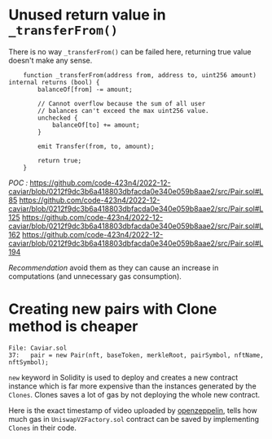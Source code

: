 # Unused return value in `_transferFrom()`
There is no way `_transferFrom()` can be failed here, returning true value doesn't make any sense. 
```
    function _transferFrom(address from, address to, uint256 amount) internal returns (bool) {
        balanceOf[from] -= amount;

        // Cannot overflow because the sum of all user
        // balances can't exceed the max uint256 value.
        unchecked {
            balanceOf[to] += amount;
        }

        emit Transfer(from, to, amount);

        return true;
    }
```
*POC :*
https://github.com/code-423n4/2022-12-caviar/blob/0212f9dc3b6a418803dbfacda0e340e059b8aae2/src/Pair.sol#L85
https://github.com/code-423n4/2022-12-caviar/blob/0212f9dc3b6a418803dbfacda0e340e059b8aae2/src/Pair.sol#L125
https://github.com/code-423n4/2022-12-caviar/blob/0212f9dc3b6a418803dbfacda0e340e059b8aae2/src/Pair.sol#L162
https://github.com/code-423n4/2022-12-caviar/blob/0212f9dc3b6a418803dbfacda0e340e059b8aae2/src/Pair.sol#L194

*Recommendation*
avoid them as they can cause an increase in computations (and unnecessary gas consumption).

# Creating new pairs with Clone method is cheaper
```        
File: Caviar.sol
37:   pair = new Pair(nft, baseToken, merkleRoot, pairSymbol, nftName, nftSymbol);
```
`new` keyword in Solidity is used to deploy and creates a new contract instance which is far more expensive than the instances generated by the `Clones`. Clones saves a lot of gas by not deploying the whole new contract.  

Here is the exact timestamp of video uploaded by [openzeppelin](https://www.youtube.com/watch?v=3Mw-pMmJ7TA&t=1413s), tells how much gas in `UniswapV2Factory.sol` contract can be saved by implementing `Clones` in their code. 